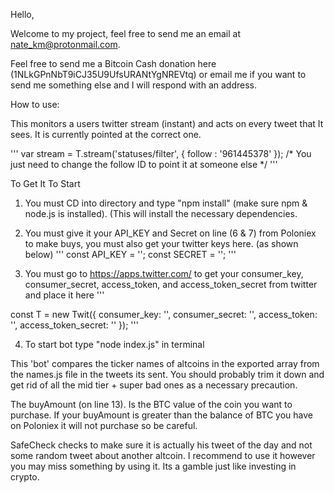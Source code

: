 Hello,

Welcome to my project, feel free to send me an email at nate_km@protonmail.com.

Feel free to send me a Bitcoin Cash donation here (1NLkGPnNbT9iCJ35U9UfsURANtYgNREVtq)
or email me if you want to send me something else and I will respond with an address.

How to use:

  This monitors a users twitter stream (instant) and acts on every
  tweet that It sees. It is currently pointed at the correct one.
  
  '''
  var stream = T.stream('statuses/filter', { follow : '961445378' });
  /* You just need to change the follow ID to point it at someone else */
  '''

  To Get It To Start
  1. You must CD into directory and type "npm install" (make sure npm & node.js is installed). (This will install the necessary dependencies. 
  2. You must give it your API_KEY and Secret on line (6 & 7) from Poloniex to make buys, you must also get your twitter keys here. (as shown below)
  '''
  const API_KEY = '';
  const SECRET = '';
'''
  
  3. You must go to https://apps.twitter.com/ to get your consumer_key, consumer_secret, access_token, and access_token_secret from twitter and place it here
  '''
  
const T = new Twit({
  consumer_key: '',
  consumer_secret: '',
  access_token: '',
  access_token_secret: ''
});
'''

  4. To start bot type "node index.js" in terminal
  
   
   This 'bot' compares the ticker names of altcoins in the exported array from the names.js file in the tweets its sent. You should probably trim it down and get rid of all the mid tier + super bad ones as a necessary precaution.
   

The buyAmount (on line 13). Is the BTC value of the coin you want to purchase. If your buyAmount is greater than the balance of BTC you have on Poloniex it will not purchase so be careful.

  SafeCheck checks to make sure it is actually his tweet of the day and not some random tweet about another altcoin. I recommend to use it however you may miss something by using it. Its a gamble just like investing in crypto.
